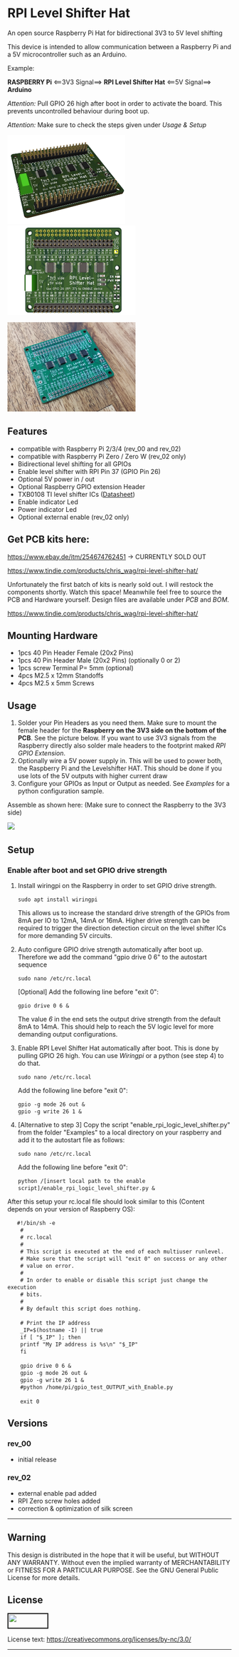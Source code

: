  # RPI Level Shifter Hat
An open source Raspberry Pi Hat for bidirectional 3V3 to 5V level shifting

This device is intended to allow communication between a Raspberry Pi and a 5V microcontroller such as an Arduino.

Example:

**RASPBERRY Pi** <==3V3 Signal==> **RPI Level Shifter Hat** <==5V Signal==> **Arduino**

*Attention:* Pull GPIO 26 high after boot in order to activate the board. This prevents uncontrolled behaviour during boot up.

*Attention:* Make sure to check the steps given under *Usage & Setup*

<a target="_blank"><img src="https://github.com/ChrisWag91/rpi_level_shifter_hat/blob/master/Graphics/Rev_02/F010_rpi_logic_level_shifter_hat_kicad_iso.jpg?raw=true"
height="200" border="0" /></a>
<a target="_blank"><img src="https://github.com/ChrisWag91/rpi_level_shifter_hat/blob/master/Graphics/Rev_02/F010_rpi_logic_level_shifter_hat_kicad_top.jpg?raw=true"
height="200" border="0" /></a> 

<a target="_blank"><img src="https://github.com/ChrisWag91/rpi_level_shifter_hat/blob/master/Graphics/Rev_02/F010_rpi_logic_level_shifter_hat_photo_iso.jpg?raw=true"
height="200" border="0" /></a> 

## Features
- compatible with Raspberry Pi 2/3/4 (rev_00 and rev_02)
- compatible with Raspberry Pi Zero / Zero W (rev_02 only) 
- Bidirectional level shifting for all GPIOs
- Enable level shifter with RPI Pin 37 (GPIO Pin 26) 
- Optional 5V power in / out
- Optional Raspberry GPIO extension Header
- TXB0108 TI level shifter ICs ([Datasheet](https://www.ti.com/lit/ds/symlink/txb0108.pdf?ts=1597483061918&ref_url=https%253A%252F%252Fwww.google.com%252F))
- Enable indicator Led
- Power indicator Led
- Optional external enable (rev_02 only)

## Get PCB kits here:
https://www.ebay.de/itm/254674762451 -> CURRENTLY SOLD OUT

https://www.tindie.com/products/chris_wag/rpi-level-shifter-hat/

Unfortunately the first batch of kits is nearly sold out.
I will restock the components shortly. Watch this space! 
Meanwhile feel free to source the PCB and Hardware yourself. 
Design files are available under *PCB* and *BOM*.

https://www.tindie.com/products/chris_wag/rpi-level-shifter-hat/

## Mounting Hardware
- 1pcs  40 Pin Header Female (20x2 Pins)
- 1pcs  40 Pin Header Male (20x2 Pins) (optionally 0 or 2)
- 1pcs  screw Terminal P= 5mm (optional)
- 4pcs  M2.5 x 12mm Standoffs
- 4pcs  M2.5 x 5mm Screws

## Usage
1. Solder your Pin Headers as you need them. Make sure to mount the female header for the **Raspberry on the 3V3 side on the bottom of the PCB**. See the picture below. If you want to use 3V3 signals from the Raspberry directly also solder male headers to the footprint maked *RPI GPIO Extension*.
2. Optionally wire a 5V power supply in. This will be used to power both, the Raspberry Pi and the Levelshifter HAT. This should be done if you use lots of the 5V outputs with higher current draw
3. Configure your GPIOs as Input or Output as needed. See *Examples* for a python configuration sample.

Assemble as shown here:
(Make sure to connect the Raspberry to the 3V3 side)

<a target="_blank"><img src="https://github.com/ChrisWag91/rpi_level_shifter_hat/blob/master/Graphics/Rev_00/F010_rpi_logic_level_shifter_hat_photo.JPG?raw=true"
height="200" border="0" /></a> 

## Setup
### Enable after boot and set GPIO drive strength
1. Install wiringpi on the Raspberry in order to set GPIO drive strength.
    ```console	
    sudo apt install wiringpi
    ```
    This allows us to increase the standard drive strength of the GPIOs from 8mA per IO to 12mA, 14mA or 16mA. Higher drive strength can be required to trigger the direction detection circuit on the level shifter ICs for more demanding 5V circuits.

2. Auto configure GPIO drive strength automatically after boot up.
    Therefore we add the command "gpio drive 0 6" to the autostart sequence
    ```console	
    sudo nano /etc/rc.local
    ```
    [Optional] Add the following line before "exit 0":
    ```console	
    gpio drive 0 6 &
    ```
    The value *6* in the end sets the output drive strength from the default 8mA to 14mA. This should help to reach the 5V logic level for more demanding output configurations.

3. Enable RPI Level Shifter Hat automatically after boot.
    This is done by pulling GPIO 26 high. 
    You can use *Wiringpi* or a python (see step 4) to do that.
     ```console	
    sudo nano /etc/rc.local
    ```
    Add the following line before "exit 0":
    ```console	
    gpio -g mode 26 out &
    gpio -g write 26 1 &
    ```

4. [Alternative to step 3]
    Copy the script "enable_rpi_logic_level_shifter.py" from the folder "Examples" to a local directory on your raspberry and add it to the autostart file as follows:

    ```console	
    sudo nano /etc/rc.local
    ```

    Add the following line before "exit 0":

    ```console	
    python /[insert local path to the enable script]/enable_rpi_logic_level_shifter.py &
    ```

After this setup your rc.local file should look similar to this (Content depends on your version of Raspberry OS):

```console	
   #!/bin/sh -e
    #
    # rc.local
    #
    # This script is executed at the end of each multiuser runlevel.
    # Make sure that the script will "exit 0" on success or any other
    # value on error.
    #
    # In order to enable or disable this script just change the execution
    # bits.
    #
    # By default this script does nothing.

    # Print the IP address
    _IP=$(hostname -I) || true
    if [ "$_IP" ]; then
    printf "My IP address is %s\n" "$_IP"
    fi

    gpio drive 0 6 &
    gpio -g mode 26 out &
    gpio -g write 26 1 &
    #python /home/pi/gpio_test_OUTPUT_with_Enable.py

    exit 0
```

## Versions
### rev_00
- initial release

### rev_02
- external enable pad added
- RPI Zero screw holes added
- correction & optimization of silk screen

*******************************************************************************************************************************

## Warning
This design is distributed in the hope that it will be useful, but WITHOUT ANY WARRANTY. Without even the implied warranty of MERCHANTABILITY or FITNESS FOR A PARTICULAR PURPOSE. See the GNU General Public License for more details.

## License
<a href="https://mirrors.creativecommons.org/presskit/buttons/88x31/png/by-nc.png
" target="_blank"><img src="https://mirrors.creativecommons.org/presskit/buttons/88x31/png/by-nc.png"
width="88" height="31" border="2" /></a>


License text: 
https://creativecommons.org/licenses/by-nc/3.0/

*******************************************************************************************************************************
